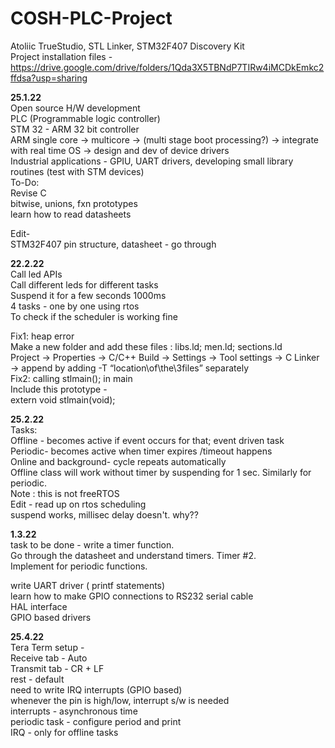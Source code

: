 # COSH-PLC-Project
Atoliic TrueStudio, STL Linker, STM32F407 Discovery Kit <br>
Project installation files - https://drive.google.com/drive/folders/1Qda3X5TBNdP7TIRw4iMCDkEmkc2ffdsa?usp=sharing 


<b>25.1.22</b> <br>
Open source H/W development<br>
PLC (Programmable logic controller) <br>
STM 32 - ARM 32 bit controller <br>
ARM single core -> multicore -> (multi stage boot processing?) -> integrate with real time OS -> design and dev of device drivers<br>
Industrial applications - GPIU, UART drivers, developing small library routines (test with STM devices)<br>
To-Do: <br>
Revise C <br>
bitwise, unions, fxn prototypes <br>
learn how to read datasheets <br>

Edit- <br>
STM32F407 pin structure, datasheet - go through<br>

<b>22.2.22</b> <br>
Call led APIs <br>
Call different leds for different tasks <br>
Suspend it for a few seconds 1000ms <br>
4 tasks - one by one using rtos <br>
To check if the scheduler is working fine <br>

Fix1: heap error <br>
Make a new folder and add these files : libs.ld; men.ld; sections.ld <br>
Project -> Properties -> C/C++ Build -> Settings -> Tool settings -> C Linker -> append by adding -T “location\of\the\3files” separately <br>
Fix2: calling stlmain(); in main<br>
Include this prototype -<br> 
extern void stlmain(void); <br>

<b>25.2.22</b><br>
Tasks: <br>
Offline - becomes active if event occurs for that; event driven task <br>
Periodic- becomes active when timer expires /timeout happens <br>
Online and background- cycle repeats automatically <br>
Offline class will work without timer by suspending for 1 sec. Similarly for periodic.   <br>
Note : this is not freeRTOS <br>
Edit -  read up on rtos scheduling <br>
suspend works, millisec delay doesn't. why??

<b>1.3.22</b> <br>
task to be done - write a timer function. <br>
Go through the datasheet and understand timers. Timer #2. <br>
Implement for periodic functions.<br>

write UART driver ( printf statements) <br>
learn how to make GPIO connections to RS232 serial cable <br>
HAL interface <br>
GPIO based drivers 

<b>25.4.22</b> <br>
Tera Term setup - <br>
Receive tab - Auto <br>
Transmit tab - CR + LF <br>
rest - default <br>
need to write IRQ interrupts (GPIO based) <br>
whenever the pin is high/low, interrupt s/w is needed <br>
interrupts - asynchronous time<br>
periodic task - configure period and print <br>
IRQ - only for offline tasks <br>

